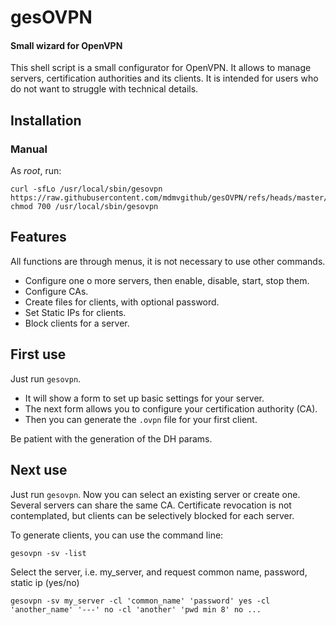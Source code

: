 # gesOVPN

#### Small wizard for OpenVPN
This shell script is a small configurator for OpenVPN.
It allows to manage servers, certification authorities and its clients.
It is intended for users who do not want to struggle with technical details.

## Installation

### Manual
As _root_, run:
```
curl -sfLo /usr/local/sbin/gesovpn https://raw.githubusercontent.com/mdmvgithub/gesOVPN/refs/heads/master/gesovpn
chmod 700 /usr/local/sbin/gesovpn
```

## Features
All functions are through menus, it is not necessary to use other commands.
- Configure one o more servers, then enable, disable, start, stop them.
- Configure CAs.
- Create files for clients, with optional password.
- Set Static IPs for clients.
- Block clients for a server.

## First use
Just run `gesovpn`.
- It will show a form to set up basic settings for your server. 
- The next form allows you to configure your certification authority (CA).
- Then you can generate the `.ovpn` file for your first client.

Be patient with the generation of the DH params.

## Next use
Just run `gesovpn`. Now you can select an existing server or create one.
Several servers can share the same CA.
Certificate revocation is not contemplated, but clients can be selectively blocked for each server.

To generate clients, you can use the command line:
```
gesovpn -sv -list
```
Select the server, i.e. my_server, and request common name, password, static ip (yes/no)
```
gesovpn -sv my_server -cl 'common_name' 'password' yes -cl 'another_name' '---' no -cl 'another' 'pwd min 8' no ...
```

